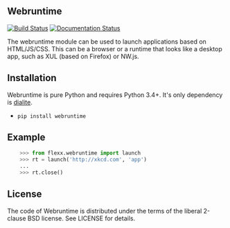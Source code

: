 Webruntime
----------

[![Build Status](https://travis-ci.org/flexxui/webruntime.svg)](https://travis-ci.org/flexxui/webruntime)
[![Documentation Status](https://readthedocs.org/projects/webruntime/badge/?version=latest)](https://webruntime.readthedocs.org)

The webruntime module can be used to launch applications based on
HTML/JS/CSS. This can be a browser or a runtime that looks like a
desktop app, such as XUL (based on Firefox) or NW.js.


Installation
------------

Webruntime is pure Python and requires Python 3.4+.
It's only dependency is [dialite](https://github.com/flexxui/dialite).

* ``pip install webruntime``


Example
-------

```py
    >>> from flexx.webruntime import launch
    >>> rt = launch('http://xkcd.com', 'app')
    ...
    >>> rt.close()
```

License
-------

The code of Webruntime is distributed under the terms of
the liberal 2-clause BSD license. See LICENSE for details.
